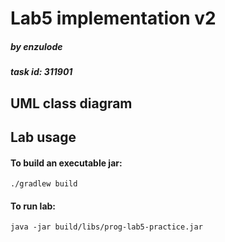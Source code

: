 # Lab5 implementation v2
##### by enzulode

##### task id: 311901

## UML class diagram
<!-- <img src="docs/UML-png-v1.1.0.png" style="background-color: white" height="70%" width="70%"/> -->

## Lab usage
#### To build an executable jar:
```shell
./gradlew build
```

#### To run lab:
```shell
java -jar build/libs/prog-lab5-practice.jar
```